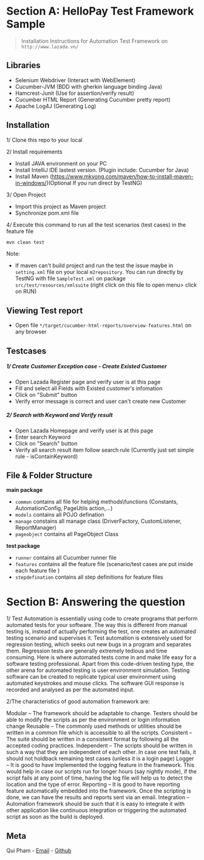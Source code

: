# Section A: HelloPay Test Framework Sample
> Installation Instructions for Automation Test Framework on `http://www.lazada.vn/`

## Libraries
- Selenium Webdriver (Interact with WebElement)
- Cucumber-JVM (BDD with gherkin language binding Java)
- Hamcrest-Junit (Use for assertion/verify result)
- Cucumber HTML Report (Generating Cucumber pretty report)
- Apache Log4J (Generating Log)

## Installation
1/ Clone this repo to your local

2/ Install requirements
- Install JAVA environment on your PC
- Install IntelliJ IDE lastest version. (Plugin include: Cucumber for Java)
- Install Maven (https://www.mkyong.com/maven/how-to-install-maven-in-windows/)(Optional If you run direct by TestNG)
 
3/ Open Project
- Import this project as Maven project
- Synchronize pom.xml file

4/ Execute  this command to run all the test scenarios (test cases) in the feature file
```sh
mvn clean test
```
Note:
- If maven can't build project and run the test the issue maybe in `setting.xml` file on your local `m2repository`. You can run directly by TestNG with file `SampleTest.xml` on package `src/test/resources/xmlsuite` (right click on this file to open menu> click on RUN)

## Viewing Test report
- Open file `*/target/cucumber-html-reports/overview-features.html` on any browser

## Testcases
##### 1/ Create Customer Exception case - Create Existed Customer
- Open Lazada Register page and verify user is at this page
- Fill and select all Fields with Existed customer's infomation
- Click on "Submit" button
- Verify error message is correct and user can't create new Customer

##### 2/ Search with Keyword and Verify result
- Open Lazada Homepage and verify user is at this page
- Enter search Keyword
- Click on "Search" button
- Verify all search result item follow search rule (Currently just set simple rule - isContainKeyword)

## File & Folder Structure
**main package**
+ `common` contains all file for helping methods\functions (Constants, AutomationConfig, PageUtils action,...)
+ `models` contains all POJO defination
+ `manage` constains all manage class (DriverFactory, CustomListener, ReportManager)
+ `pageobject` contains all PageObject Class

**test package**
+ `runner` contains all Cucumber runner file 
+ `features` contains all the feature file (scenario/test cases are put inside each feature file )
+ `stepdefination` contains all step definitions for feature files

# Section B: Answering the question 
1/ Test Automation is essentially using code to create programs that perform automated tests for your software. The way this is different from manual testing is, instead of actually performing the test, one creates an automated testing scenario and supervises it. Test automation is extensively used for regression testing, which seeks out new bugs in a program and separates them. Regression tests are generally extremely tedious and time consuming. Here is where automated tests come in and make life easy for a software testing professional. Apart from this code-driven testing type, the other arena for automated testing is user environment simulation. Testing software can be created to replicate typical user environment using automated keystrokes and mouse clicks. The software GUI response is recorded and analysed as per the automated input.

2/The characteristics of good automation framework are:

Modular – The framework should be adaptable to change. Testers should be able to modify the scripts as per the environment or login information change
Reusable – The commonly used methods or utilities should be written in a common file which is accessible to all the scripts.
Consistent – The suite should be written in a consistent format by following all the accepted coding practices.
Independent – The scripts should be written in such a way that they are independent of each other. In case one test fails, it should not holdback remaining test cases (unless it is a login page)
Logger – It is good to have implemented the logging feature in the framework. This would help in case our scripts run for longer hours (say nightly mode), if the script fails at any point of time, having the log file will help us to detect the location and the type of error.
Reporting – It is good to have reporting feature automatically embedded into the framework. Once the scripting is done, we can have the results and reports sent via an email.
Integration – Automation framework should be such that it is easy to integrate it with other application like continuous integration or triggering the automated script as soon as the build is deployed.

## Meta

Qui Pham - [Email](mailto:qui.phamnhu@gmail.com) - [Github](https://github.com/quipham)
